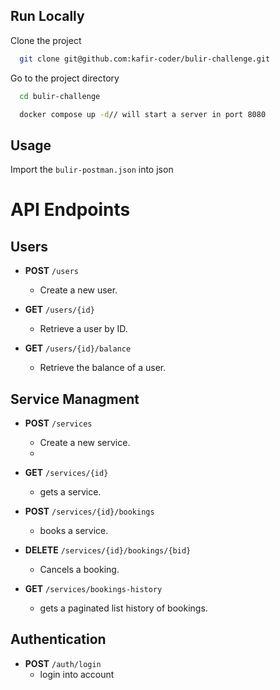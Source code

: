 
## Run Locally

Clone the project

```bash
  git clone git@github.com:kafir-coder/bulir-challenge.git
```

Go to the project directory

```bash
  cd bulir-challenge
```

```zsh
  docker compose up -d// will start a server in port 8080
```

## Usage

Import the ``bulir-postman.json`` into json


# API Endpoints

## Users

- **POST** `/users`
  - Create a new user.

- **GET** `/users/{id}`
  - Retrieve a user by ID.

- **GET** `/users/{id}/balance`
  - Retrieve the balance of a user.

## Service Managment

- **POST** `/services`
  - Create a new service.
  - 
- **GET** `/services/{id}`
  - gets a service.

- **POST** `/services/{id}/bookings`
  - books a service.

- **DELETE** `/services/{id}/bookings/{bid}`
  - Cancels a booking.

- **GET** `/services/bookings-history`
  - gets a paginated list history of bookings.
 
## Authentication
- **POST** `/auth/login`
  - login into account
